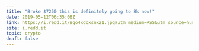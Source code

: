 ```yaml
---
title: "Broke $7250 this is definitely going to 8k now!"
date: 2019-05-12T06:35:08Z
link: https://i.redd.it/9go4xdcxsnx21.jpg?utm_medium=RSS&utm_source=hune
site: i.redd.it
topic: crypto
draft: false
---
```

